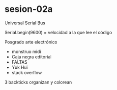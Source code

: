 # sesion-02a

Universal
Serial
Bus

Serial.begin(9600) = velocidad a la que lee el código

Posgrado arte electrónico

- monstruo midi
- Caja negra editorial
- FALTAS
- Yuk Hui
- stack overflow

3 backticks organizan y colorean
